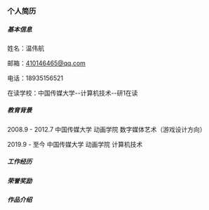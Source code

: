 ### 个人简历

##### 基本信息

姓名：温伟航

邮箱：410146465@qq.com

电话：18935156521

在读学校：中国传媒大学--计算机技术--研1在读

##### 教育背景

2008.9 - 2012.7	中国传媒大学	动画学院	数字媒体艺术（游戏设计方向）

2019.9 - 至今	中国传媒大学	动画学院	计算机技术

##### 工作经历

##### 荣誉奖励

##### 作品介绍

